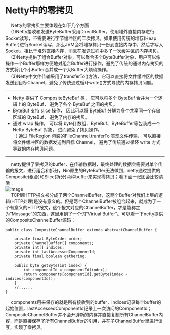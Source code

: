 
# Netty中的零拷贝  
<!-- 
netty源码书
https://segmentfault.com/a/1190000007560884
-->

&emsp; Netty的零拷贝主要体现在如下几个方面  
&emsp; (1)Netty接收和发送ByteBuffer采用DirectBuffer，使用堆外直接内存进行Socket读写，不需要进行字节缓冲区的二次拷贝。如果使用传统的堆存(Heap Buffer)进行Socket读写，那么JVM会将堆存拷贝一份到直接内存中，然后才写入Socket。相比于堆外直接内存，消息在发送过程中多了一次缓冲区的内存拷贝。  
&emsp; (2)Netty提供了组合Buffer对象，可以聚合多个ByteBuffer对象，用户可以像操作一个Buffer那样方便地对组合Buffer进行操作，避免了传统的通过内存拷贝的方式将几个小Buffer合并成一个大Buffer大烦琐操作。  
&emsp; (3)Netty中文件传输采用了transferTo()方法，它可以直接将文件缓冲区的数据发送到目标Channel，避免了传统通过循环write()方式导致的内存拷贝问题。  

-----


* Netty 提供了 CompositeByteBuf 类， 它可以将多个 ByteBuf 合并为一个逻辑上的 ByteBuf， 避免了各个 ByteBuf 之间的拷贝。  
* ByteBuf 支持 slice 操作， 因此可以将 ByteBuf 分解为多个共享同一个存储区域的 ByteBuf， 避免了内存的拷贝。  
* 通过 wrap 操作， 可以将 byte[] 数组、ByteBuf、ByteBuffer等包装成一个 Netty ByteBuf 对象， 进而避免了拷贝操作。  
（ 通过 FileRegion 包装的FileChannel.tranferTo 实现文件传输， 可以直接将文件缓冲区的数据发送到目标 Channel， 避免了传统通过循环 write 方式导致的内存拷贝问题。  

----------
&emsp; netty提供了零拷贝的buffer，在传输数据时，最终处理的数据会需要对单个传输的报文，进行组合和拆分，Nio原生的ByteBuffer无法做到，netty通过提供的Composite(组合)和Slice(拆分)两种buffer来实现零拷贝；看下面一张图会比较清晰：  
![image](https://gitee.com/wt1814/pic-host/raw/master/images/microService/netty/netty-89.png)  
&emsp; TCP层HTTP报文被分成了两个ChannelBuffer，这两个Buffer对我们上层的逻辑(HTTP处理)是没有意义的。但是两个ChannelBuffer被组合起来，就成为了一个有意义的HTTP报文，这个报文对应的ChannelBuffer，才是能称之为”Message”的东西，这里用到了一个词”Virtual Buffer”。可以看一下netty提供的CompositeChannelBuffer源码：  

```javva
public class CompositeChannelBuffer extends AbstractChannelBuffer {

    private final ByteOrder order;
    private ChannelBuffer[] components;
    private int[] indices;
    private int lastAccessedComponentId;
    private final boolean gathering;
    
    public byte getByte(int index) {
        int componentId = componentId(index);
        return components[componentId].getByte(index - indices[componentId]);
    }
    //......
}
```
&emsp; components用来保存的就是所有接收到的buffer，indices记录每个buffer的起始位置，lastAccessedComponentId记录上一次访问的ComponentId；CompositeChannelBuffer并不会开辟新的内存并直接复制所有ChannelBuffer内容，而是直接保存了所有ChannelBuffer的引用，并在子ChannelBuffer里进行读写，实现了零拷贝。  
